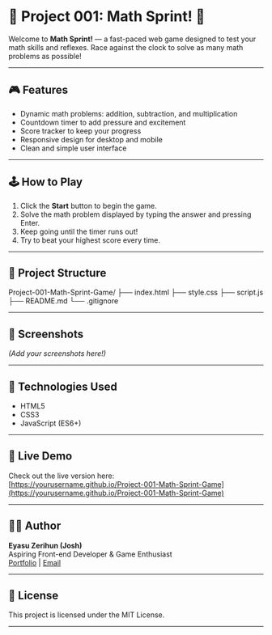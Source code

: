 # 🚀 Project 001: Math Sprint! 🧠

Welcome to **Math Sprint!** — a fast-paced web game designed to test your math skills and reflexes. Race against the clock to solve as many math problems as possible!

---

## 🎮 Features

- Dynamic math problems: addition, subtraction, and multiplication  
- Countdown timer to add pressure and excitement  
- Score tracker to keep your progress  
- Responsive design for desktop and mobile  
- Clean and simple user interface  

---

## 🕹 How to Play

1. Click the **Start** button to begin the game.  
2. Solve the math problem displayed by typing the answer and pressing Enter.  
3. Keep going until the timer runs out!  
4. Try to beat your highest score every time.  

---

## 📁 Project Structure

Project-001-Math-Sprint-Game/
├── index.html
├── style.css
├── script.js
├── README.md
└── .gitignore


---

## 📸 Screenshots

*(Add your screenshots here!)*

---

## 🔧 Technologies Used

- HTML5  
- CSS3  
- JavaScript (ES6+)  

---

## 📡 Live Demo

Check out the live version here:  
[https://yourusername.github.io/Project-001-Math-Sprint-Game](https://yourusername.github.io/Project-001-Math-Sprint-Game)

---

## 👨‍💻 Author

**Eyasu Zerihun (Josh)**  
Aspiring Front-end Developer & Game Enthusiast  
[Portfolio](https://your-portfolio-link.com) | [Email](mailto:youremail@example.com)

---

## 📜 License

This project is licensed under the MIT License.

---


